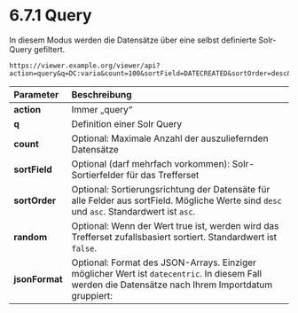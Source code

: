 # 6.7.1 Query

In diesem Modus werden die Datensätze über eine selbst definierte Solr-Query gefiltert.

```text
https://viewer.example.org/viewer/api?action=query&q=DC:varia&count=100&sortField=DATECREATED&sortOrder=desc&jsonFormat=datecentric
```

| **Parameter**  | Beschreibung |
| :--- | :--- |
| **action** | Immer „query“ |
| **q**  | Definition einer Solr Query  |
| **count**  | Optional: Maximale Anzahl der auszuliefernden Datensätze  |
| **sortField**  | Optional \(darf mehrfach vorkommen\): Solr-Sortierfelder für das Trefferset |
| **sortOrder**  | Optional: Sortierungsrichtung der Datensäte für alle Felder aus sortField. Mögliche Werte sind `desc` und `asc`. Standardwert ist `asc`.  |
| **random**  | Optional: Wenn der Wert true ist, werden wird das Trefferset zufallsbasiert sortiert. Standardwert ist `false`.  |
| **jsonFormat**  | Optional: Format des JSON-Arrays. Einziger möglicher Wert ist `datecentric`. In diesem Fall werden die Datensätze nach Ihrem Importdatum gruppiert:  |

